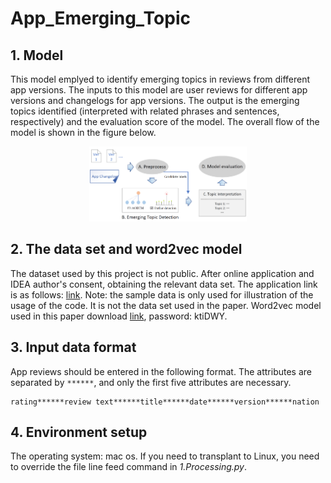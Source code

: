 # App_Emerging_Topic

## 1. Model
This model emplyed to identify emerging topics in reviews from different app versions. The inputs to this model are user reviews for different app versions and changelogs for app versions. The output is the emerging topics identified (interpreted with related phrases and sentences, respectively) and the evaluation score of the model. The overall flow of the model is shown in the figure below.
<p align="center"><img width="50%" src="Framework.png" /></p>

## 2. The data set and word2vec model
The dataset used by this project is not public. After online application and IDEA author's consent, obtaining the relevant data set. The application link is as follows: [link](https://goo.gl/forms/nAAkSa5o5yrSIaPr2). Note: the sample data is only used for illustration of the usage of the code. It is not the data set used in the paper. Word2vec model used in this paper download [link](https://www.jianguoyun.com/p/DS-i2AMQgM-xCRjBzu0D ), password: ktiDWY.


## 3.  Input data format
App reviews should be entered in the following format. The attributes are separated by `******`, and only the first five attributes are necessary. 

```
rating******review text******title******date******version******nation
```
## 4. Environment setup
The operating system: mac os. If you need to transplant to Linux, you need to override the file line feed command in *1.Processing.py*.
